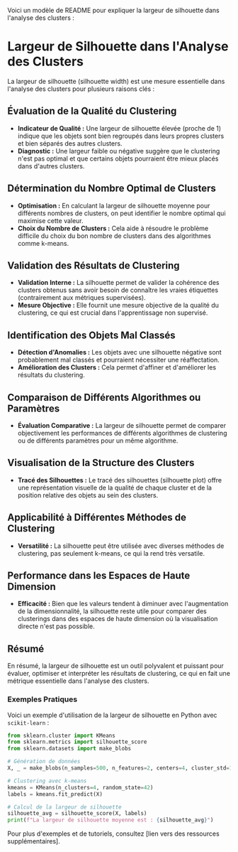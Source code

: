 Voici un modèle de README pour expliquer la largeur de silhouette dans l'analyse des clusters :

# Largeur de Silhouette dans l'Analyse des Clusters

La largeur de silhouette (silhouette width) est une mesure essentielle dans l'analyse des clusters pour plusieurs raisons clés :

## Évaluation de la Qualité du Clustering

- **Indicateur de Qualité :** Une largeur de silhouette élevée (proche de 1) indique que les objets sont bien regroupés dans leurs propres clusters et bien séparés des autres clusters.
- **Diagnostic :** Une largeur faible ou négative suggère que le clustering n'est pas optimal et que certains objets pourraient être mieux placés dans d'autres clusters.

## Détermination du Nombre Optimal de Clusters

- **Optimisation :** En calculant la largeur de silhouette moyenne pour différents nombres de clusters, on peut identifier le nombre optimal qui maximise cette valeur.
- **Choix du Nombre de Clusters :** Cela aide à résoudre le problème difficile du choix du bon nombre de clusters dans des algorithmes comme k-means.

## Validation des Résultats de Clustering

- **Validation Interne :** La silhouette permet de valider la cohérence des clusters obtenus sans avoir besoin de connaître les vraies étiquettes (contrairement aux métriques supervisées).
- **Mesure Objective :** Elle fournit une mesure objective de la qualité du clustering, ce qui est crucial dans l'apprentissage non supervisé.

## Identification des Objets Mal Classés

- **Détection d'Anomalies :** Les objets avec une silhouette négative sont probablement mal classés et pourraient nécessiter une réaffectation.
- **Amélioration des Clusters :** Cela permet d'affiner et d'améliorer les résultats du clustering.

## Comparaison de Différents Algorithmes ou Paramètres

- **Évaluation Comparative :** La largeur de silhouette permet de comparer objectivement les performances de différents algorithmes de clustering ou de différents paramètres pour un même algorithme.

## Visualisation de la Structure des Clusters

- **Tracé des Silhouettes :** Le tracé des silhouettes (silhouette plot) offre une représentation visuelle de la qualité de chaque cluster et de la position relative des objets au sein des clusters.

## Applicabilité à Différentes Méthodes de Clustering

- **Versatilité :** La silhouette peut être utilisée avec diverses méthodes de clustering, pas seulement k-means, ce qui la rend très versatile.

## Performance dans les Espaces de Haute Dimension

- **Efficacité :** Bien que les valeurs tendent à diminuer avec l'augmentation de la dimensionnalité, la silhouette reste utile pour comparer des clusterings dans des espaces de haute dimension où la visualisation directe n'est pas possible.

## Résumé

En résumé, la largeur de silhouette est un outil polyvalent et puissant pour évaluer, optimiser et interpréter les résultats de clustering, ce qui en fait une métrique essentielle dans l'analyse des clusters.



### Exemples Pratiques

Voici un exemple d'utilisation de la largeur de silhouette en Python avec `scikit-learn` :

```python
from sklearn.cluster import KMeans
from sklearn.metrics import silhouette_score
from sklearn.datasets import make_blobs

# Génération de données
X, _ = make_blobs(n_samples=500, n_features=2, centers=4, cluster_std=1, random_state=42)

# Clustering avec k-means
kmeans = KMeans(n_clusters=4, random_state=42)
labels = kmeans.fit_predict(X)

# Calcul de la largeur de silhouette
silhouette_avg = silhouette_score(X, labels)
print(f"La largeur de silhouette moyenne est : {silhouette_avg}")
```

Pour plus d'exemples et de tutoriels, consultez [lien vers des ressources supplémentaires].
